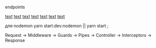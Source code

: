 endpoints

[text](http://localhost:3000/api/flowers)
[text](http://localhost:3000/api/flowers/first)
[text](http://localhost:3000/api/flowers/item?itemNumber=2)
[text](http://localhost:3000/api/flowers/auth)
[text](http://localhost:3000/api/flowers/auth-item?item=2)
[text](http://localhost:3000/api/flowers?pageNumber=1)
[text](http://localhost:3000/api/flowers/auth-item?item=2)

для nodemon yarn start:dev:nodemon || yarn start ;

Request -> Middleware -> Guards -> Pipes -> Controller -> Interceptors -> Response
